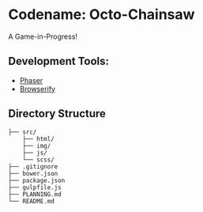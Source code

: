 # Codename: Octo-Chainsaw

A Game-in-Progress!

## Development Tools:

-	[Phaser](http://phaser.io/)
- [Browserify](http://browserify.org/)


## Directory Structure

```
├── src/
	├── html/
	├── img/
	├── js/
	└── scss/
├── .gitignore
├── bower.json
├── package.json
├── gulpfile.js
├── PLANNING.md
└── README.md
```
